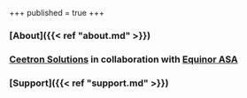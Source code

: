 +++
published = true
+++

### [About]({{< ref "about.md" >}})

### [Ceetron Solutions](http://www.ceetronsolutions.com) in collaboration with [Equinor ASA](https://www.equinor.com/)

### [Support]({{< ref "support.md" >}})